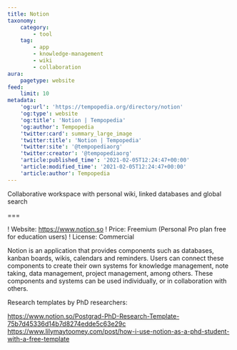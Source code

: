 ```yaml
---
title: Notion
taxonomy:
    category:
        - tool
    tag:
        - app
        - knowledge-management
        - wiki
        - collaboration
aura:
    pagetype: website
feed:
    limit: 10
metadata:
    'og:url': 'https://tempopedia.org/directory/notion'
    'og:type': website
    'og:title': 'Notion | Tempopedia'
    'og:author': Tempopedia
    'twitter:card': summary_large_image
    'twitter:title': 'Notion | Tempopedia'
    'twitter:site': '@tempopediaorg'
    'twitter:creator': '@tempopediaorg'
    'article:published_time': '2021-02-05T12:24:47+00:00'
    'article:modified_time': '2021-02-05T12:24:47+00:00'
    'article:author': Tempopedia
---
```


Collaborative workspace with personal wiki, linked databases and global search

===

! Website: https://www.notion.so
! Price: Freemium (Personal Pro plan free for education users)
! License: Commercial

Notion is an application that provides components such as databases, kanban boards, wikis, calendars and reminders. Users can connect these components to create their own systems for knowledge management, note taking, data management, project management, among others. These components and systems can be used individually, or in collaboration with others.

Research templates by PhD researchers:

https://www.notion.so/Postgrad-PhD-Research-Template-75b7d45336d14b7d8274edde5c63e29c
https://www.lilymaytoomey.com/post/how-i-use-notion-as-a-phd-student-with-a-free-template